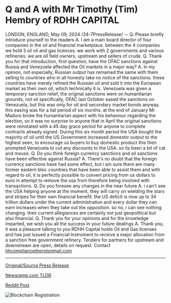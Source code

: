 # Q and A with Mr Timothy (Tim) Hembry of RDHH CAPITAL

LONDON, ENGLAND, May 09, 2024 /24-7PressRelease/ --   Q. Please briefly introduce yourself to the readers  A. I am a main board director of four companies in the oil and financial marketplace. between the 4 companies we hold 3 oil oil and gas licences. we work with 2 governments and various refineries. we are oil field owners, upstream and sellers of crude.  Q. Thank you for that introduction, first question, have the OFAC sanctions against Russia and Venezuela affected the Oil markets in a major way?  A. In my opinion, not especially, Russian output has remained the same with them selling to countries who in all honesty take no notice of the sanctions. these countries have merely refined the Russian oil and sold it into the European market as their own oil, which technically it is.  Venezuela was given a temporary sanction relief, the original sanctions were on humanitarian grounds, not oil specifically, OFAC last October eased the sanctions on Venezuela, but this was only for oil and secondary market bonds anyway. this easing was for a tial period of six months. at the end of January Mr Maduro broke the humanitarian aspect with his behaviour regarding the election, so it was no surprise to anyone that in April the original sanctions were reinstated with a 45 day grace period for anyone to complete contracts already signed.  During this six month period the USA bought the majority of oil until the US Government increased domestic output to the highest seen, to encourage us buyers to buy domestic product this then prompted Venezuela to cut any discounts to the USA. so its been a bit of cat and mouse.  Q. Do you think foreign currency sanctions and oil sanctions have been effective against Russia?  A. There's no doubt that the foreign currency sanctions have had some effect, but i am sure there are many former eastern bloc countries that have been able to assist them and with regard to oil, it is perfectly possible to convert pricing from us dollars to euro in attempt to remove the usa from therefore being involved with transactions.  Q. Do you foresee any changes in the near future  A. i can't see the USA helping anyone at the moment, they will carry on wielding the stars and stripes for their own financial benefit. the US deficit is now up to 34 trillion dollars under the current administration and every dollar they can earn increases when they take out the opposition. so no, i can see nothing changing. their current allegiances are certainly not just geopolitical but also financial.  Q. Thank you for your opinions and for the knowledge imparted, we wish you all the success in your future dealings  A. Thank you, it was a pleasure talking to you  RDHH Capital holds Oil and Gas licenses and has just issued a Financial Instrument to receive a major allocation from a sanction free government refinery.  Tenders for partners for upstream and downstream are open, details on request. Contact hhcompliance@protonmail.com 

---

[Original/Source Press Release](https://newlive.24-7pressrelease.com/press-release/510733/q-and-a-with-mr-timothy-tim-hembry-of-rdhh-capital)
                    

[Newsramp.com TLDR](https://newsramp.com/curated-news/rdhh-capital-discusses-impact-of-sanctions-on-oil-markets-and-issues-financial-instrument/b2f535339ff60291058a87a90ce2a626) 

 



[Reddit Post](https://www.reddit.com/r/Business_NewsRamp/comments/1cpq7ro/rdhh_capital_discusses_impact_of_sanctions_on_oil/) 



![Blockchain Registration](https://cdn.newsramp.app/24-7PressRelease/qrcode/245/11/jinxAfbE.webp)